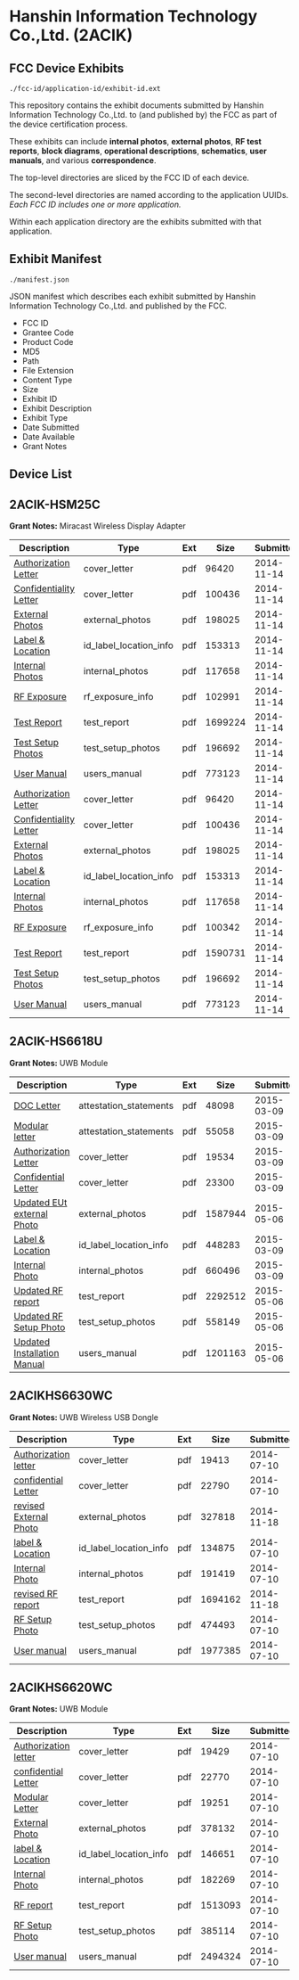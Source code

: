 # Hanshin Information Technology Co.,Ltd. (2ACIK)
## FCC Device Exhibits

```
./fcc-id/application-id/exhibit-id.ext
```

This repository contains the exhibit documents submitted by Hanshin Information Technology Co.,Ltd. to (and published by) the FCC as part of the device certification process.

These exhibits can include **internal photos**, **external photos**, **RF test reports**, **block diagrams**, **operational descriptions**, **schematics**, **user manuals**, and various **correspondence**.

The top-level directories are sliced by the FCC ID of each device.

The second-level directories are named according to the application UUIDs. *Each FCC ID includes one or more application.*

Within each application directory are the exhibits submitted with that application. 

## Exhibit Manifest

```
./manifest.json
```

JSON manifest which describes each exhibit submitted by Hanshin Information Technology Co.,Ltd. and published by the FCC.

- FCC ID
- Grantee Code
- Product Code
- MD5
- Path
- File Extension
- Content Type
- Size
- Exhibit ID
- Exhibit Description
- Exhibit Type
- Date Submitted
- Date Available
- Grant Notes

## Device List
## 2ACIK-HSM25C
**Grant Notes:** Miracast Wireless Display Adapter

| Description | Type | Ext | Size | Submitted | Available |
| ----------- | ---- | --- | ---- | --------- | --------- |
| [Authorization Letter](2ACIK-HSM25C/70f0aa295c087b28364229b554afd1fe/2445434.pdf) | cover_letter | pdf | 96420 | 2014-11-14 | 2014-11-14 |
| [Confidentiality Letter](2ACIK-HSM25C/70f0aa295c087b28364229b554afd1fe/2445435.pdf) | cover_letter | pdf | 100436 | 2014-11-14 | 2014-11-14 |
| [External Photos](2ACIK-HSM25C/70f0aa295c087b28364229b554afd1fe/2445442.pdf) | external_photos | pdf | 198025 | 2014-11-14 | 2014-11-14 |
| [Label & Location](2ACIK-HSM25C/70f0aa295c087b28364229b554afd1fe/2445444.pdf) | id_label_location_info | pdf | 153313 | 2014-11-14 | 2014-11-14 |
| [Internal Photos](2ACIK-HSM25C/70f0aa295c087b28364229b554afd1fe/2445456.pdf) | internal_photos | pdf | 117658 | 2014-11-14 | 2014-11-14 |
| [RF Exposure](2ACIK-HSM25C/70f0aa295c087b28364229b554afd1fe/2445440.pdf) | rf_exposure_info | pdf | 102991 | 2014-11-14 | 2014-11-14 |
| [Test Report](2ACIK-HSM25C/70f0aa295c087b28364229b554afd1fe/2445439.pdf) | test_report | pdf | 1699224 | 2014-11-14 | 2014-11-14 |
| [Test Setup Photos](2ACIK-HSM25C/70f0aa295c087b28364229b554afd1fe/2445441.pdf) | test_setup_photos | pdf | 196692 | 2014-11-14 | 2014-11-14 |
| [User Manual](2ACIK-HSM25C/70f0aa295c087b28364229b554afd1fe/2445445.pdf) | users_manual | pdf | 773123 | 2014-11-14 | 2014-11-14 |
| [Authorization Letter](2ACIK-HSM25C/5f15ee0de1afa61e2838abf92d32b874/2445434.pdf) | cover_letter | pdf | 96420 | 2014-11-14 | 2014-11-14 |
| [Confidentiality Letter](2ACIK-HSM25C/5f15ee0de1afa61e2838abf92d32b874/2445435.pdf) | cover_letter | pdf | 100436 | 2014-11-14 | 2014-11-14 |
| [External Photos](2ACIK-HSM25C/5f15ee0de1afa61e2838abf92d32b874/2445442.pdf) | external_photos | pdf | 198025 | 2014-11-14 | 2014-11-14 |
| [Label & Location](2ACIK-HSM25C/5f15ee0de1afa61e2838abf92d32b874/2445444.pdf) | id_label_location_info | pdf | 153313 | 2014-11-14 | 2014-11-14 |
| [Internal Photos](2ACIK-HSM25C/5f15ee0de1afa61e2838abf92d32b874/2445456.pdf) | internal_photos | pdf | 117658 | 2014-11-14 | 2014-11-14 |
| [RF Exposure](2ACIK-HSM25C/5f15ee0de1afa61e2838abf92d32b874/2445453.pdf) | rf_exposure_info | pdf | 100342 | 2014-11-14 | 2014-11-14 |
| [Test Report](2ACIK-HSM25C/5f15ee0de1afa61e2838abf92d32b874/2445452.pdf) | test_report | pdf | 1590731 | 2014-11-14 | 2014-11-14 |
| [Test Setup Photos](2ACIK-HSM25C/5f15ee0de1afa61e2838abf92d32b874/2445441.pdf) | test_setup_photos | pdf | 196692 | 2014-11-14 | 2014-11-14 |
| [User Manual](2ACIK-HSM25C/5f15ee0de1afa61e2838abf92d32b874/2445445.pdf) | users_manual | pdf | 773123 | 2014-11-14 | 2014-11-14 |
## 2ACIK-HS6618U
**Grant Notes:** UWB Module

| Description | Type | Ext | Size | Submitted | Available |
| ----------- | ---- | --- | ---- | --------- | --------- |
| [DOC Letter](2ACIK-HS6618U/899a04ed6d788f44e1b9422f2bc6c3c6/2550608.pdf) | attestation_statements | pdf | 48098 | 2015-03-09 | 2015-06-11 |
| [Modular letter](2ACIK-HS6618U/899a04ed6d788f44e1b9422f2bc6c3c6/2550609.pdf) | attestation_statements | pdf | 55058 | 2015-03-09 | 2015-06-11 |
| [Authorization Letter](2ACIK-HS6618U/899a04ed6d788f44e1b9422f2bc6c3c6/2550606.pdf) | cover_letter | pdf | 19534 | 2015-03-09 | 2015-06-11 |
| [Confidential Letter](2ACIK-HS6618U/899a04ed6d788f44e1b9422f2bc6c3c6/2550607.pdf) | cover_letter | pdf | 23300 | 2015-03-09 | 2015-06-11 |
| [Updated EUt external Photo](2ACIK-HS6618U/899a04ed6d788f44e1b9422f2bc6c3c6/2606215.pdf) | external_photos | pdf | 1587944 | 2015-05-06 | 2015-12-08 |
| [Label & Location](2ACIK-HS6618U/899a04ed6d788f44e1b9422f2bc6c3c6/2550614.pdf) | id_label_location_info | pdf | 448283 | 2015-03-09 | 2015-06-11 |
| [Internal Photo](2ACIK-HS6618U/899a04ed6d788f44e1b9422f2bc6c3c6/2550615.pdf) | internal_photos | pdf | 660496 | 2015-03-09 | 2015-12-08 |
| [Updated RF report](2ACIK-HS6618U/899a04ed6d788f44e1b9422f2bc6c3c6/2606216.pdf) | test_report | pdf | 2292512 | 2015-05-06 | 2015-06-11 |
| [Updated RF Setup Photo](2ACIK-HS6618U/899a04ed6d788f44e1b9422f2bc6c3c6/2606217.pdf) | test_setup_photos | pdf | 558149 | 2015-05-06 | 2015-12-08 |
| [Updated Installation Manual](2ACIK-HS6618U/899a04ed6d788f44e1b9422f2bc6c3c6/2606218.pdf) | users_manual | pdf | 1201163 | 2015-05-06 | 2015-12-08 |
## 2ACIKHS6630WC
**Grant Notes:** UWB Wireless USB Dongle

| Description | Type | Ext | Size | Submitted | Available |
| ----------- | ---- | --- | ---- | --------- | --------- |
| [Authorization letter](2ACIKHS6630WC/353307b48ae1610043ee5d169a5579ac/2322153.pdf) | cover_letter | pdf | 19413 | 2014-07-10 | 2014-11-18 |
| [confidential Letter](2ACIKHS6630WC/353307b48ae1610043ee5d169a5579ac/2322155.pdf) | cover_letter | pdf | 22790 | 2014-07-10 | 2014-11-18 |
| [revised External Photo](2ACIKHS6630WC/353307b48ae1610043ee5d169a5579ac/2447741.pdf) | external_photos | pdf | 327818 | 2014-11-18 | 2015-05-17 |
| [label & Location](2ACIKHS6630WC/353307b48ae1610043ee5d169a5579ac/2322165.pdf) | id_label_location_info | pdf | 134875 | 2014-07-10 | 2014-11-18 |
| [Internal Photo](2ACIKHS6630WC/353307b48ae1610043ee5d169a5579ac/2322166.pdf) | internal_photos | pdf | 191419 | 2014-07-10 | 2015-05-17 |
| [revised RF report](2ACIKHS6630WC/353307b48ae1610043ee5d169a5579ac/2447742.pdf) | test_report | pdf | 1694162 | 2014-11-18 | 2014-11-18 |
| [RF Setup Photo](2ACIKHS6630WC/353307b48ae1610043ee5d169a5579ac/2322170.pdf) | test_setup_photos | pdf | 474493 | 2014-07-10 | 2015-05-17 |
| [User manual](2ACIKHS6630WC/353307b48ae1610043ee5d169a5579ac/2322172.pdf) | users_manual | pdf | 1977385 | 2014-07-10 | 2015-05-17 |
## 2ACIKHS6620WC
**Grant Notes:** UWB Module

| Description | Type | Ext | Size | Submitted | Available |
| ----------- | ---- | --- | ---- | --------- | --------- |
| [Authorization letter](2ACIKHS6620WC/28f80cc355544e57e758af61d5865434/2322125.pdf) | cover_letter | pdf | 19429 | 2014-07-10 | 2014-10-14 |
| [confidential Letter](2ACIKHS6620WC/28f80cc355544e57e758af61d5865434/2322126.pdf) | cover_letter | pdf | 22770 | 2014-07-10 | 2014-10-14 |
| [Modular Letter](2ACIKHS6620WC/28f80cc355544e57e758af61d5865434/2322127.pdf) | cover_letter | pdf | 19251 | 2014-07-10 | 2014-10-14 |
| [External Photo](2ACIKHS6620WC/28f80cc355544e57e758af61d5865434/2322132.pdf) | external_photos | pdf | 378132 | 2014-07-10 | 2015-01-06 |
| [label & Location](2ACIKHS6620WC/28f80cc355544e57e758af61d5865434/2322133.pdf) | id_label_location_info | pdf | 146651 | 2014-07-10 | 2014-10-14 |
| [Internal Photo](2ACIKHS6620WC/28f80cc355544e57e758af61d5865434/2322134.pdf) | internal_photos | pdf | 182269 | 2014-07-10 | 2015-01-06 |
| [RF report](2ACIKHS6620WC/28f80cc355544e57e758af61d5865434/2322135.pdf) | test_report | pdf | 1513093 | 2014-07-10 | 2014-10-14 |
| [RF Setup Photo](2ACIKHS6620WC/28f80cc355544e57e758af61d5865434/2322136.pdf) | test_setup_photos | pdf | 385114 | 2014-07-10 | 2015-01-06 |
| [User manual](2ACIKHS6620WC/28f80cc355544e57e758af61d5865434/2322137.pdf) | users_manual | pdf | 2494324 | 2014-07-10 | 2015-01-06 |
